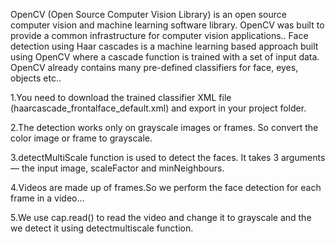 OpenCV (Open Source Computer Vision Library) is an open source computer vision and machine learning software library. OpenCV was built to provide a common infrastructure for computer vision applications..
Face detection using Haar cascades is a machine learning based approach built using OpenCV where a cascade function is trained with a set of input data. OpenCV already contains many pre-defined classifiers for face, eyes, objects etc.. 

1.You need to download the trained classifier XML file (haarcascade_frontalface_default.xml) and export in your project folder.

2.The detection works only on grayscale images or frames. So convert the color image or frame to grayscale.

3.detectMultiScale function is used to detect the faces. It takes 3 arguments — the input image, scaleFactor and minNeighbours.  

4.Videos are made up of frames.So we perform the face detection for each frame in a video...

5.We use cap.read() to read the video and change it to grayscale and the we detect it using detectmultiscale function.

